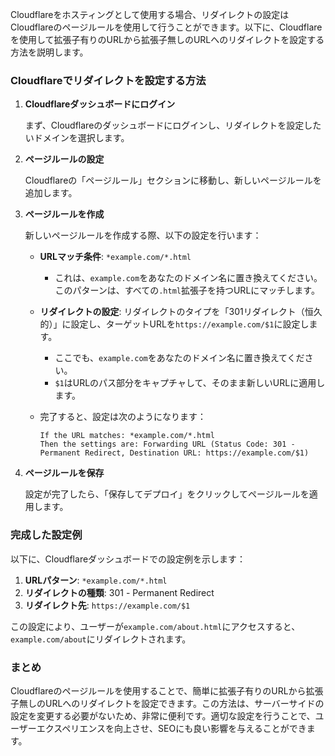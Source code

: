Cloudflareをホスティングとして使用する場合、リダイレクトの設定はCloudflareのページルールを使用して行うことができます。以下に、Cloudflareを使用して拡張子有りのURLから拡張子無しのURLへのリダイレクトを設定する方法を説明します。

### Cloudflareでリダイレクトを設定する方法

1. **Cloudflareダッシュボードにログイン**

   まず、Cloudflareのダッシュボードにログインし、リダイレクトを設定したいドメインを選択します。

2. **ページルールの設定**

   Cloudflareの「ページルール」セクションに移動し、新しいページルールを追加します。

3. **ページルールを作成**

   新しいページルールを作成する際、以下の設定を行います：

   - **URLマッチ条件**: `*example.com/*.html`

     - これは、`example.com`をあなたのドメイン名に置き換えてください。このパターンは、すべての`.html`拡張子を持つURLにマッチします。

   - **リダイレクトの設定**: リダイレクトのタイプを「301リダイレクト（恒久的）」に設定し、ターゲットURLを`https://example.com/$1`に設定します。

     - ここでも、`example.com`をあなたのドメイン名に置き換えてください。
     - `$1`はURLのパス部分をキャプチャして、そのまま新しいURLに適用します。

   - 完了すると、設定は次のようになります：
     ```
     If the URL matches: *example.com/*.html
     Then the settings are: Forwarding URL (Status Code: 301 - Permanent Redirect, Destination URL: https://example.com/$1)
     ```

4. **ページルールを保存**

   設定が完了したら、「保存してデプロイ」をクリックしてページルールを適用します。

### 完成した設定例

以下に、Cloudflareダッシュボードでの設定例を示します：

1. **URLパターン**: `*example.com/*.html`
2. **リダイレクトの種類**: 301 - Permanent Redirect
3. **リダイレクト先**: `https://example.com/$1`

この設定により、ユーザーが`example.com/about.html`にアクセスすると、`example.com/about`にリダイレクトされます。

### まとめ

Cloudflareのページルールを使用することで、簡単に拡張子有りのURLから拡張子無しのURLへのリダイレクトを設定できます。この方法は、サーバーサイドの設定を変更する必要がないため、非常に便利です。適切な設定を行うことで、ユーザーエクスペリエンスを向上させ、SEOにも良い影響を与えることができます。
